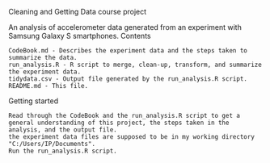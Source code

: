 Cleaning and Getting Data course project

An analysis of accelerometer data generated from an experiment with Samsung Galaxy S smartphones.
Contents

    CodeBook.md - Describes the experiment data and the steps taken to summarize the data.
    run_analysis.R - R script to merge, clean-up, transform, and summarize the experiment data.
    tidydata.csv - Output file generated by the run_analysis.R script.
    README.md - This file.

Getting started

    Read through the CodeBook and the run_analysis.R script to get a general understanding of this project, the steps taken in the analysis, and the output file.
    the experiment data files are supposed to be in my working directory "C:/Users/IP/Documents". 
    Run the run_analysis.R script.
 

